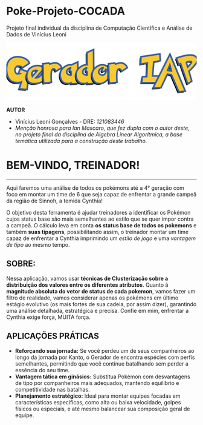 
# Poke-Projeto-COCADA
Projeto final individual da disciplina de Computação Científica e Análise de Dados de Vinícius Leoni

![title](imagens/title_IAP_ALA.png)
  
**AUTOR**
- Vinícius Leoni Gonçalves - DRE: *121083446*
- *Menção honrosa para Ian Mascaro, que fez dupla com o autor deste, no projeto final da disciplina de Algebra Linear Algorítmica, a base temática utilizada para a construção deste trabalho.*

    
# **BEM-VINDO, TREINADOR!**  
***  
Aqui faremos uma análise de todos os pokémons até a 4° geração com foco em montar um time de 6 que seja capaz de enfrentar a grande campeã da região de Sinnoh, a temida Cynthia!

O objetivo desta ferramenta é ajudar treinadores a identificar os Pokémon cujos status base são mais semelhantes ao estilo que se quer impor contra a campeã. O cálculo leva em conta **os status base de todos os pokemons** e também **suas tipagens**, possibilitando assim, o treinador montar um time capaz de enfrentar a Cynthia imprimindo um  *estilo de jogo* e uma *vantagem de tipo* ao mesmo tempo.

## **SOBRE:**

Nessa aplicação, vamos usar **técnicas de Clusterização sobre a distribuição dos valores entre os diferentes atributos**. Quanto â **magnitude absoluta do vetor de status de cada pokemon**, vamos fazer um filtro de realidade, vamos considerar apenas os pokémons em último estágio evolutivo (os mais fortes de sua cadeia, por assim dizer), garantindo uma análise detalhada, estratégica e precisa. Confie em mim, enfrentar a Cynthia exige força, MUITA força.

## **APLICAÇÕES PRÁTICAS**  
- **Reforçando sua jornada:** Se você perdeu um de seus companheiros ao longo da jornada por Kanto, o Gerador de encontra espécies com perfis semelhantes, permitindo que você continue batalhando sem perder a essência do seu time.  
- **Vantagem tática em ginásios:** Substitua Pokémon com desvantagens de tipo por companheiros mais adequados, mantendo equilíbrio e competitividade nas batalhas.  
- **Planejamento estratégico:** Ideal para montar equipes focadas em características específicas, como alta ou baixa velocidade, golpes físicos ou especiais, e até mesmo balancear sua composição geral de equipe.  

    
